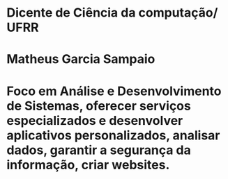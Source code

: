 # Dicente de Ciência da computação/ UFRR 
# Matheus Garcia Sampaio 
# Foco em Análise e Desenvolvimento de Sistemas, oferecer serviços especializados e desenvolver aplicativos personalizados, analisar dados, garantir a segurança da informação, criar websites.
